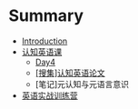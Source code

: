 # Summary

* [Introduction](README.md)
* [认知英语课](cognitive-english/README.md)
   * [Day4](cognitive-english/day4.md)
   * [[搜集]认知英语论文](cognitive-english/thesis.md)
   * [笔记]元认知与元语言意识
* [英语实战训练营](english-tour/README.md)

